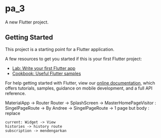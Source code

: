 # pa_3

A new Flutter project.

## Getting Started

This project is a starting point for a Flutter application.

A few resources to get you started if this is your first Flutter project:

- [Lab: Write your first Flutter app](https://flutter.dev/docs/get-started/codelab)
- [Cookbook: Useful Flutter samples](https://flutter.dev/docs/cookbook)

For help getting started with Flutter, view our
[online documentation](https://flutter.dev/docs), which offers tutorials,
samples, guidance on mobile development, and a full API reference.


MaterialApp -> Router
Router -> SplashScreen
    -> MasterHomePageVisitor : SingelPageRoute -> By Andree
    -> SingelPageRoute -> 1 page but body : replace

    current: Widget -> View
    histories -> history route
    subscription -> mendengarkan
